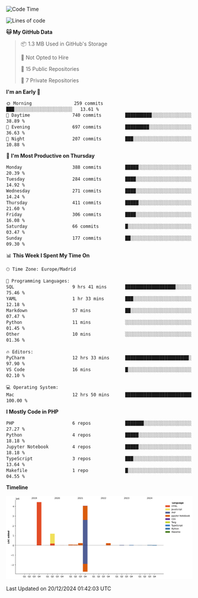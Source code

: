 <!--START_SECTION:waka-->
![Code Time](http://img.shields.io/badge/Code%20Time-558%20hrs%202%20mins-blue)

![Lines of code](https://img.shields.io/badge/From%20Hello%20World%20I%27ve%20Written-10.4%20million%20lines%20of%20code-blue)

**🐱 My GitHub Data** 

> 📦 1.3 MB Used in GitHub's Storage 
 > 
> 🚫 Not Opted to Hire
 > 
> 📜 15 Public Repositories 
 > 
> 🔑 7 Private Repositories 
 > 
**I'm an Early 🐤** 

```text
🌞 Morning                259 commits         ███░░░░░░░░░░░░░░░░░░░░░░   13.61 % 
🌆 Daytime                740 commits         ██████████░░░░░░░░░░░░░░░   38.89 % 
🌃 Evening                697 commits         █████████░░░░░░░░░░░░░░░░   36.63 % 
🌙 Night                  207 commits         ███░░░░░░░░░░░░░░░░░░░░░░   10.88 % 
```
📅 **I'm Most Productive on Thursday** 

```text
Monday                   388 commits         █████░░░░░░░░░░░░░░░░░░░░   20.39 % 
Tuesday                  284 commits         ████░░░░░░░░░░░░░░░░░░░░░   14.92 % 
Wednesday                271 commits         ████░░░░░░░░░░░░░░░░░░░░░   14.24 % 
Thursday                 411 commits         █████░░░░░░░░░░░░░░░░░░░░   21.60 % 
Friday                   306 commits         ████░░░░░░░░░░░░░░░░░░░░░   16.08 % 
Saturday                 66 commits          █░░░░░░░░░░░░░░░░░░░░░░░░   03.47 % 
Sunday                   177 commits         ██░░░░░░░░░░░░░░░░░░░░░░░   09.30 % 
```


📊 **This Week I Spent My Time On** 

```text
🕑︎ Time Zone: Europe/Madrid

💬 Programming Languages: 
SQL                      9 hrs 41 mins       ███████████████████░░░░░░   75.46 % 
YAML                     1 hr 33 mins        ███░░░░░░░░░░░░░░░░░░░░░░   12.18 % 
Markdown                 57 mins             ██░░░░░░░░░░░░░░░░░░░░░░░   07.47 % 
Python                   11 mins             ░░░░░░░░░░░░░░░░░░░░░░░░░   01.45 % 
Other                    10 mins             ░░░░░░░░░░░░░░░░░░░░░░░░░   01.36 % 

🔥 Editors: 
PyCharm                  12 hrs 33 mins      ████████████████████████░   97.90 % 
VS Code                  16 mins             █░░░░░░░░░░░░░░░░░░░░░░░░   02.10 % 

💻 Operating System: 
Mac                      12 hrs 50 mins      █████████████████████████   100.00 % 
```

**I Mostly Code in PHP** 

```text
PHP                      6 repos             ███████░░░░░░░░░░░░░░░░░░   27.27 % 
Python                   4 repos             █████░░░░░░░░░░░░░░░░░░░░   18.18 % 
Jupyter Notebook         4 repos             █████░░░░░░░░░░░░░░░░░░░░   18.18 % 
TypeScript               3 repos             ███░░░░░░░░░░░░░░░░░░░░░░   13.64 % 
Makefile                 1 repo              █░░░░░░░░░░░░░░░░░░░░░░░░   04.55 % 
```



**Timeline**

![Lines of Code chart](https://raw.githubusercontent.com/danisoronellas/danisoronellas/main/assets/bar_graph.png)


 Last Updated on 20/12/2024 01:42:03 UTC
<!--END_SECTION:waka-->
